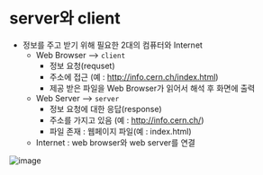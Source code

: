 # server와 client

- 정보를 주고 받기 위해 필요한 2대의 컴퓨터와 Internet
  - Web Browser  --> `client`
    - 정보 요청(requset)  
    - 주소에 접근 (예 : http://info.cern.ch/index.html)
    - 제공 받은 파일을 Web Browser가 읽어서 해석 후 화면에 출력
  - Web Server  --> `server`
    - 정보 요청에 대한 응답(response)
    - 주소를 가지고 있음 (예 : http://info.cern.ch/)
    - 파일 존재 : 웹페이지 파일(예 : index.html)
  - Internet : web browser와 web server를 연결

![image](https://user-images.githubusercontent.com/71396432/104288224-deb6a100-54fa-11eb-8c0d-97861bd273b0.png)



